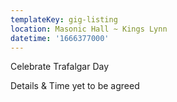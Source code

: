 ```yaml
---
templateKey: gig-listing
location: Masonic Hall ~ Kings Lynn
datetime: '1666377000'
---
```

Celebrate Trafalgar Day

Details & Time yet to be agreed